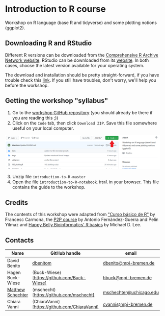 # Introduction to R course
Workshop on R language (base R and tidyverse) and some plotting notions (ggplot2).

## Downloading R and RStudio

Different R versions can be downloaded from the [Comprehensive R Archive Network website](https://cran.r-project.org/). RStudio can be downloaded from its [website](https://www.rstudio.com/products/rstudio/download/). In both cases, choose the latest version available for your operating system.

The download and installation should be pretty straight-forward, if you have trouble check this [link](https://courses.edx.org/courses/UTAustinX/UT.7.01x/3T2014/56c5437b88fa43cf828bff5371c6a924/). If you still have troubles, don't worry, we'll help you before the workshop.

## Getting the workshop "syllabus"

1. Go to the [workshop GitHub repository](https://github.com/dbenitom/introduction-to-R) (you should already be there if you are reading this ;))
2. Click on the `Code` tab, then click `Download ZIP`. Save this file somewhere useful on your local computer.

![](imgs/github.PNG)

3. Unzip file `introduction-to-R-master`
4. Open the file `introduction-to-R-notebook.html` in your browser. This file contains the guide to the workshop. 

## Credits

The contents of this workshop were adapted from ["Curso básico de R"](http://www.ub.edu/stat/docencia/EADB/Curso%20basico%20de%20R.pdf) by Francesc Carmona, the [P2P course](https://rawgit.com/genomewalker/p2p/master/friday/P2P_r_crash_course.html#32_ggplot2) by Antonio Fernàndez-Guerra and Pelin Yilmaz and [Happy Belly Bioinformatics' R basics](https://astrobiomike.github.io/R/basics) by Michael D. Lee.

## Contacts

Name | GitHub handle | email
---|---|---
David Benito | [dbenitom](https://github.com/dbenitom) | dbenito@mpi-bremen.de
Hagen Buck-Wiese | (Buck-Wiese)[https://github.com/Buck-Wiese] | hbuck@mpi-bremen.de
[Matthew Schechter](https://orcid.org/0000-0002-8435-3203) |  (mschecht)[https://github.com/mschecht] | mschechter@uchicago.edu
Chiara Vanni | (ChiaraVanni)[https://github.com/ChiaraVanni] | cvanni@mpi-bremen.de
